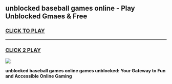 
## unblocked baseball games online - Play Unblocked Gmaes & Free
<h3>
<a href="https://news.freeplayer.one?title=unblocked_baseball_games_online&ref=16F">CLICK TO PLAY</a></h3>
<hr>

<h3>
<a href="https://news.freeplayer.one?title=unblocked_baseball_games_online&ref=16F">CLICK 2 PLAY</a>
  
</h3>

<a href="https://news.freeplayer.one?title=unblocked_baseball_games_online&ref=16F/"><img src="https://clearcache.store/games.png"></a>


**unblocked baseball games online games unblocked: Your Gateway to Fun and Accessible Online Gaming**
